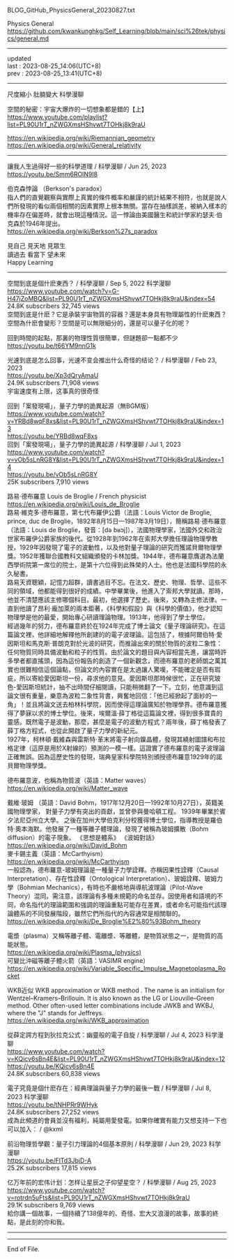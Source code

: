     
BLOG_GitHub_PhysicsGeneral_20230827.txt  
  
Physics General  
  https://github.com/kwankunghkg/Self_Learning/blob/main/sci%26tek/physics/general.md  
  
----------------------------------------  
  
updated  
last : 2023-08-25_14:06(UTC+8)  
prev : 2023-08-25_13:41(UTC+8)  
  
  
----------------------------------------  
  
尺度縮小 肚腩變大 科學漫聊  
  
空間的秘密：宇宙大爆炸的一切想象都是錯的【上】   
https://www.youtube.com/playlist?list=PL90U1rT_nZWGXmsHShvwt7TOHkj8k9raU  
  
  
  
https://en.wikipedia.org/wiki/Riemannian_geometry  
https://en.wikipedia.org/wiki/General_relativity  
  
  
  
  
----------------------------------------  
  
讓我人生過得好一些的科學道理 / 科學漫聊 / Jun 25, 2023  
https://youtu.be/Smm6ROlN9l8  

伯克森悖論 （Berkson's paradox）  
	指人們的直覺觀察與實際上真實的條件概率和嚴謹的統計結果不相符，也就是說人們所發現的看似兩個相關的因素實際上根本無關。當存在抽樣誤差，被納入樣本的機率存在偏差時，就會出現這種情況。這一悖論由美國醫生和統計學家約瑟夫·伯克森於1946年提出。  
  https://en.wikipedia.org/wiki/Berkson%27s_paradox  
  
見自己 見天地 見眾生  
讀過去 看當下 望未來  
Happy Learning  
  
  
----------------------------------------  
  
空間到底是個什麽東西？ / 科學漫聊 /  Sep 5, 2022  科学漫聊  
https://www.youtube.com/watch?v=G-H47jZoMBQ&list=PL90U1rT_nZWGXmsHShvwt7TOHkj8k9raU&index=54  
24.8K subscribers  32,745 views  
空間到底是什麽？它是承裝宇宙物質的容器？還是本身具有物理屬性的什麽東西？空間為什麽會變形？空間是可以無限細分的，還是可以量子化的呢？  
  
回到時間的起點，那裏的物理性質很簡單，但謎題卻一點都不少  
https://youtu.be/t66YM9nnG1k  
  
光速到底是怎么回事，光速不变会推出什么奇怪的结论？ / 科學漫聊 /  Feb 23, 2023    
https://youtu.be/Xp3dQryAmaU  
24.9K subscribers  71,908 views  
宇宙速度有上限，这事真的很奇怪  
  
回到「案發現場」，量子力學的詭異起源（無BGM版）  
https://www.youtube.com/watch?v=YRBd8wqF8xs&list=PL90U1rT_nZWGXmsHShvwt7TOHkj8k9raU&index=13  
https://youtu.be/YRBd8wqF8xs  
回到「案發現場」，量子力學的詭異起源 / 科學漫聊 /  Jul 1, 2023    
https://www.youtube.com/watch?v=vOb5sLnRG8Y&list=PL90U1rT_nZWGXmsHShvwt7TOHkj8k9raU&index=14  
https://youtu.be/vOb5sLnRG8Y  
25K subscribers  7,910 views  
  
路易·德布羅意 Louis de Broglie / French physicist  
  https://en.wikipedia.org/wiki/Louis_de_Broglie  
	路易·維克多·德布羅意，第七代布羅伊公爵（法語：Louis Victor de Broglie, prince, duc de Broglie，1892年8月15日—1987年3月19日），簡稱路易·德布羅意（法語：Louis de Broglie，發音：[də bʁɔj]），法國物理學家，法國外交和政治世家布羅伊公爵家族的後代。從1928年到1962年在索邦大學擔任理論物理學教授，1929年因發現了電子的波動性，以及他對量子理論的研究而獲諾貝爾物理學獎。1952年獲聯合國教科文組織頒發的卡林加獎。1944年，德布羅意膺選為法蘭西學術院第一席位的院士，是第十六位得到此殊榮的人士。他也是法國科學院的永久秘書。  
	路易天資聰穎，記憶力超群，讀書過目不忘。在法文、歷史、物理、哲學、這些不同的領域，他都能得到很好的成績。中學畢業後，他進入了索邦大學就讀。那時，他並不清楚應該主修哪個科目。最初，他選擇了歷史。後來，又轉為主修法律。一直到他讀了昂利·龐加萊的兩本鉅著，《科學和假設》與《科學的價值》，他才認知物理學是他的最愛，開始專心研讀理論物理。1913年，他得到了學士學位。  
	經過幾年的努力，德布羅意終於在1924年完成了博士論文《量子理論研究》。在這篇論文裡，他詳細地解釋他所創建的的電子波理論。這包括了，根據阿爾伯特·愛因斯坦和馬克斯·普朗克對於光波的研究，而推論出來的關於物質的波粒二象性：任何物質同時具備波動和粒子的性質。由於論文的題目與內容相當先進，讓當時許多學者都直搖頭，因為這份報告的創造了一個新觀念，而德布羅意的老師朗之萬其實也很難相信這個論點，但論文的內容實在是太過讓人驚嘆，不能確定是否有瑕疵，所以寄給愛因斯坦一份，尋求他的意見。愛因斯坦那時候很忙，正在研究玻色-愛因斯坦統計，抽不出時間仔細閱讀，只能稍微翻了一下。立刻，他意識到這論文很有重量，樂意為波粒二象性背書，興奮地回信：「他已經掀起了面紗的一角」！並且將論文送去柏林科學院，因而使得這理論廣知於物理學界。德布羅意獲得了夢寐以求的博士學位。後來，埃爾溫·薛丁格從這篇論文裡，得到很多寶貴的靈感。既然電子是波動，那麼，甚麼是電子的波動方程式？兩年後，薛丁格發表了薛丁格方程式，也從此開啟了量子力學的新紀元。  
	1927年，柯林頓·戴維森與雷斯特·革末將電子射向鎳晶體，發現其繞射圖譜和布拉格定律（這原是用於X射線的）預測的一模一樣。這證實了德布羅意的電子波理論正確無誤。因為這歷史性的發現，瑞典皇家科學院特別頒授德布羅意1929年的諾貝爾物理學獎。  
  
德布羅意波，也稱為物質波（英語：Matter waves）  
  https://en.wikipedia.org/wiki/Matter_wave  
  
戴維·玻姆 （英語：David Bohm，1917年12月20日—1992年10月27日），英籍美國物理學家， 對量子力學有突出的貢獻，並曾參與曼哈頓工程。 1939年畢業於賓夕法尼亞州立大學。 之後在加州大學伯克利分校獲得博士學位，指導教授是羅伯特·奧本海默。他發展了一種等離子體理論，發現了被稱為玻姆擴散（Bohm diffusion）的電子現象。 《思想是體系》 《波姆對話》  
  https://en.wikipedia.org/wiki/David_Bohm  
麥卡錫主義（英語：McCarthyism）  
  https://en.wikipedia.org/wiki/McCarthyism  
一般認為，德布羅意-玻姆理論是一種量子力學詮釋。亦稱因果性詮釋（Causal Interpretation）、存在性詮釋（Ontological Interpretation）、玻姆詮釋、玻姆力學（Bohmian Mechanics），有時也不嚴格地與導航波理論（Pilot-Wave Theory）混同。需注意，該理論有多種未規範的命名並存。因使用者和語境的不同，命名指代的理論範圍和強調的理論重點可能存在差異，或者命名可能指代該理論體系的不同發展階段，雖然它們所指代的內容通常是相關聯的。  
  https://en.wikipedia.org/wiki/De_Broglie%E2%80%93Bohm_theory  
  
電漿（plasma）又稱等離子體、電離漿、等離體，是物質狀態之一，是物質的高能狀態。  
  https://en.wikipedia.org/wiki/Plasma_(physics)  
可變比沖磁等離子體火箭（英語：VASIMR engine）  
  https://en.wikipedia.org/wiki/Variable_Specific_Impulse_Magnetoplasma_Rocket  
  
WKB近似 WKB approximation or WKB method . The name is an initialism for Wentzel–Kramers–Brillouin. It is also known as the LG or Liouville–Green method. Other often-used letter combinations include JWKB and WKBJ, where the "J" stands for Jeffreys.  
  https://en.wikipedia.org/wiki/WKB_approximation  
  
  
  
從薛定諤方程到狄拉克公式：幽靈般的電子自旋 / 科學漫聊 / Jul 4, 2023  科学漫聊  
https://www.youtube.com/watch?v=KQicv6sBn4E&list=PL90U1rT_nZWGXmsHShvwt7TOHkj8k9raU&index=12  
https://youtu.be/KQicv6sBn4E  
24.8K subscribers  60,838 views  
  
  
電子究竟是個什麽存在：經典理論與量子力學的最後一戰 / 科學漫聊 / Jul 8, 2023  科学漫聊  
https://youtu.be/tNHPRr9WHyk  
24.8K subscribers  27,252 views  
成為此頻道的會員並沒有福利，純屬用愛發電。如果你確實有能力又想支持一下也可以加入：   / @kxml  
  
  
前沿物理哲學觀：量子引力理論的4個基本原則 / 科學漫聊 / Jun 29, 2023  科学漫聊  
https://youtu.be/FlTd3JbjD-A  
25.2K subscribers  17,815 views  
  
  
亿万年前的宏伟计划：怎样让星辰之子仰望星空？ / 科學漫聊 /  Aug 25, 2023  
https://www.youtube.com/watch?v=rotrdn5uFts&list=PL90U1rT_nZWGXmsHShvwt7TOHkj8k9raU  
29.1K subscribers  9,769 views  
	給你講一個故事，一個持續了138億年的、奇怪、宏大又浪漫的故事，故事的終點，是此刻的你和我。  
  
  
  
  
  
----------------------------------------  
  
  
  
----------------------------------------  
End of File.  
